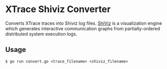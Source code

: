 # XTrace Shiviz Converter

Converts XTrace traces into Shiviz log files. [ShiViz](https://bestchai.bitbucket.io/shiviz/) is a visualization engine which generates interactive communication graphs from partially-ordered distributed system execution logs. 

## Usage

```
$ go run convert.go <trace_filename> <shiviz_filename>
```
